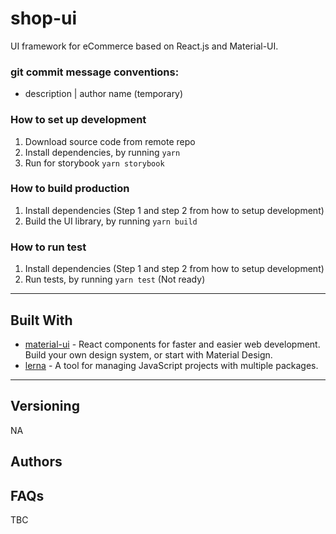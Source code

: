 # shop-ui
UI framework for eCommerce based on React.js and Material-UI.



### git commit message conventions:

- description | author name (temporary)


### How to set up development

1. Download source code from remote repo
2. Install dependencies, by running `yarn`
3. Run for storybook `yarn storybook`

### How to build production

1. Install dependencies (Step 1 and step 2 from how to setup development)
2. Build the UI library, by running `yarn build`

### How to run test

1. Install dependencies (Step 1 and step 2 from how to setup development)
2. Run tests, by running `yarn test` (Not ready)

---

## Built With

- [material-ui](https://material-ui.com/) - React components for faster and easier web development. Build your own design system, or start with Material Design.
- [lerna](https://github.com/lerna/lerna) - A tool for managing JavaScript projects with multiple packages.

---

## Versioning

NA

## Authors


## FAQs

TBC

